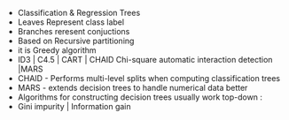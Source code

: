 * Classification & Regression Trees
* Leaves Represent class label
* Branches reresent conjuctions
* Based on Recursive partitioning
* it is Greedy algorithm
* ID3 | C4.5 | CART | CHAID Chi-square automatic interaction detection |MARS
* CHAID - Performs multi-level splits when computing classification trees
* MARS - extends decision trees to handle numerical data better
* Algorithms for constructing decision trees usually work top-down : 
* Gini impurity | Information gain
